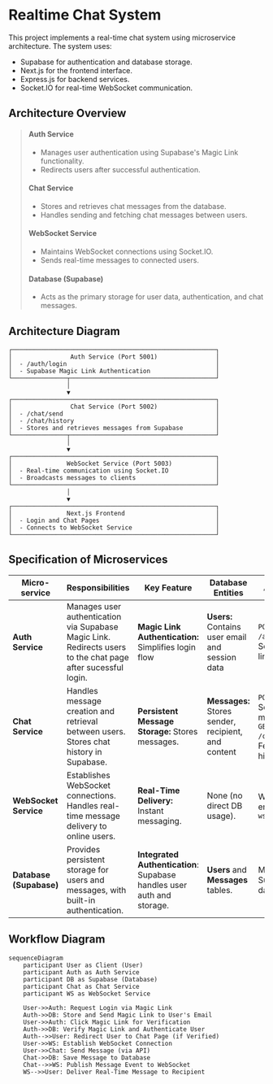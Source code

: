 # Realtime Chat System
This project implements a real-time chat system using microservice architecture.
The system uses:
- Supabase for authentication and database storage.
- Next.js for the frontend interface.
- Express.js for backend services.
- Socket.IO for real-time WebSocket communication.

## Architecture Overview
> #### Auth Service
> - Manages user authentication using Supabase's Magic Link functionality.
> - Redirects users after successful authentication.
> 
> #### Chat Service
> - Stores and retrieves chat messages from the database.
> - Handles sending and fetching chat messages between users.
> 
> #### WebSocket Service
> - Maintains WebSocket connections using Socket.IO.
> - Sends real-time messages to connected users.
> 
> #### Database (Supabase)
> - Acts as the primary storage for user data, authentication, and chat messages.
>

## Architecture Diagram
```
┌────────────────────────────────────────────────────────┐
│                Auth Service (Port 5001)                │
│  - /auth/login                                         │
│  - Supabase Magic Link Authentication                  │
└───────────────┬────────────────────────────────────────┘
                │
                ▼
┌────────────────────────────────────────────────────────┐
│                Chat Service (Port 5002)                │
│  - /chat/send                                          │
│  - /chat/history                                       │
│  - Stores and retrieves messages from Supabase         │
└───────────────┬────────────────────────────────────────┘
                │
                ▼
┌────────────────────────────────────────────────────────┐
│               WebSocket Service (Port 5003)            │
│  - Real-time communication using Socket.IO             │
│  - Broadcasts messages to clients                      │
└────────────────────────────────────────────────────────┘
                │
                ▼
┌────────────────────────────────────────────────────────┐
│               Next.js Frontend                         │
│  - Login and Chat Pages                                │
│  - Connects to WebSocket Service                       │
└────────────────────────────────────────────────────────┘
```
## Specification of Microservices

| Micro-service    | Responsibilities                                                                                                            | Key Feature                                        | Database Entities                                           | API Endpoints                                                                                   |
|------------------|-----------------------------------------------------------------------------------------------------------------------------|-----------------------------------------------------|------------------------------------------------------------|-------------------------------------------------------------------------------------------------|
| **Auth Service** |Manages user authentication via Supabase Magic Link. Redirects users to the chat page after sucessful login. | **Magic Link Authentication:** Simplifies login flow | **Users:** Contains user email and session data | `POST /auth/login`: Sends a magic link to the user<br>|
| **Chat Service** | Handles message creation and retrieval between users. Stores chat history in Supabase.| **Persistent Message Storage:** Stores messages. | **Messages:** Stores sender, recipient, and content | `POST /chat/send`: Sends a new message <br>`GET /chat/history`: Fetches chat history |
| **WebSocket Service** |Establishes WebSocket connections. Handles real-time message delivery to online users. | **Real-Time Delivery:** Instant messaging.|None (no direct DB usage).| WebSocket endpoint: `ws://<host>:5003` |
| **Database (Supabase)** |Provides persistent storage for users and messages, with built-in authentication. | **Integrated Authentication**: Supabase handles user auth and storage. | **Users** and **Messages** tables.| Managed via Supabase dashboard. |

## Workflow Diagram
```mermaid
sequenceDiagram
    participant User as Client (User)
    participant Auth as Auth Service
    participant DB as Supabase (Database)
    participant Chat as Chat Service
    participant WS as WebSocket Service

    User->>Auth: Request Login via Magic Link
    Auth->>DB: Store and Send Magic Link to User's Email
    User->>Auth: Click Magic Link for Verification
    Auth->>DB: Verify Magic Link and Authenticate User
    Auth-->>User: Redirect User to Chat Page (if Verified)
    User->>WS: Establish WebSocket Connection
    User->>Chat: Send Message (via API)
    Chat->>DB: Save Message to Database
    Chat-->>WS: Publish Message Event to WebSocket
    WS-->>User: Deliver Real-Time Message to Recipient

```
